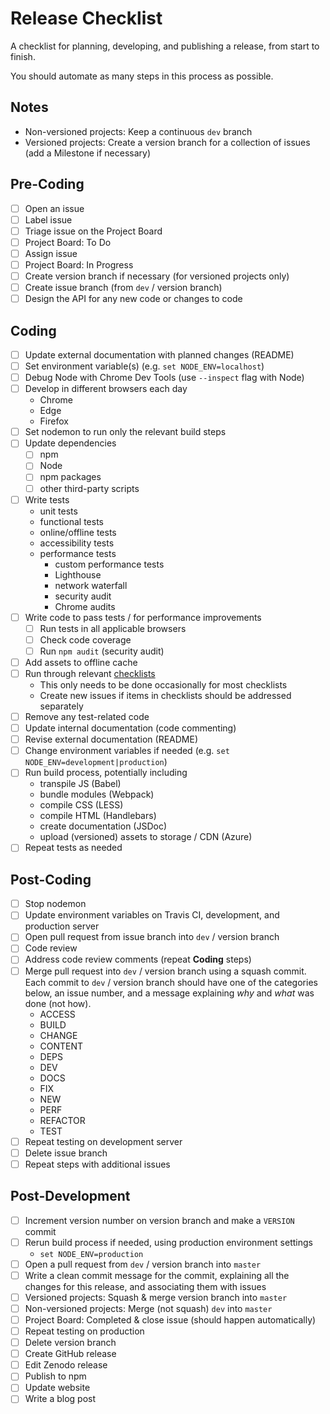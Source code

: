 # Release Checklist

A checklist for planning, developing, and publishing a release, from start to finish.

You should automate as many steps in this process as possible.

## Notes
* Non-versioned projects: Keep a continuous `dev` branch
* Versioned projects: Create a version branch for a collection of issues (add a Milestone if necessary)

## Pre-Coding
- [ ] Open an issue
- [ ] Label issue
- [ ] Triage issue on the Project Board
- [ ] Project Board: To Do
- [ ] Assign issue
- [ ] Project Board: In Progress
- [ ] Create version branch if necessary (for versioned projects only)
- [ ] Create issue branch (from `dev` / version branch)
- [ ] Design the API for any new code or changes to code

## Coding
- [ ] Update external documentation with planned changes (README)
- [ ] Set environment variable(s) (e.g. `set NODE_ENV=localhost`)
- [ ] Debug Node with Chrome Dev Tools (use `--inspect` flag with Node)
- [ ] Develop in different browsers each day
  - Chrome
  - Edge
  - Firefox
- [ ] Set nodemon to run only the relevant build steps
- [ ] Update dependencies
  - [ ] npm
  - [ ] Node
  - [ ] npm packages
  - [ ] other third-party scripts
- [ ] Write tests
  - unit tests
  - functional tests
  - online/offline tests
  - accessibility tests
  - performance tests
    - custom performance tests
    - Lighthouse
    - network waterfall
    - security audit
    - Chrome audits
- [ ] Write code to pass tests / for performance improvements
  - [ ] Run tests in all applicable browsers
  - [ ] Check code coverage
  - [ ] Run `npm audit` (security audit)
- [ ] Add assets to offline cache
- [ ] Run through relevant [checklists][1]
  - This only needs to be done occasionally for most checklists
  - Create new issues if items in checklists should be addressed separately
- [ ] Remove any test-related code
- [ ] Update internal documentation (code commenting)
- [ ] Revise external documentation (README)
- [ ] Change environment variables if needed (e.g. `set NODE_ENV=development|production`)
- [ ] Run build process, potentially including
  - transpile JS (Babel)
  - bundle modules (Webpack)
  - compile CSS (LESS)
  - compile HTML (Handlebars)
  - create documentation (JSDoc)
  - upload (versioned) assets to storage / CDN (Azure)
- [ ] Repeat tests as needed

## Post-Coding
- [ ] Stop nodemon
- [ ] Update environment variables on Travis CI, development, and production server
- [ ] Open pull request from issue branch into `dev` / version branch
- [ ] Code review
- [ ] Address code review comments (repeat **Coding** steps)
- [ ] Merge pull request into `dev` / version branch using a squash commit. Each commit to `dev` / version branch should have one of the categories below, an issue number, and a message explaining *why* and *what* was done (not how).
  - ACCESS
  - BUILD
  - CHANGE
  - CONTENT
  - DEPS
  - DEV
  - DOCS
  - FIX
  - NEW
  - PERF
  - REFACTOR
  - TEST
- [ ] Repeat testing on development server
- [ ] Delete issue branch
- [ ] Repeat steps with additional issues

## Post-Development
- [ ] Increment version number on version branch and make a `VERSION` commit
- [ ] Rerun build process if needed, using production environment settings
  - `set NODE_ENV=production`
- [ ] Open a pull request from `dev` / version branch into `master`
- [ ] Write a clean commit message for the commit, explaining all the changes for this release, and associating them with issues
- [ ] Versioned projects: Squash & merge version branch into `master`
- [ ] Non-versioned projects: Merge (not squash) `dev` into `master`
- [ ] Project Board: Completed & close issue (should happen automatically)
- [ ] Repeat testing on production
- [ ] Delete version branch
- [ ] Create GitHub release
- [ ] Edit Zenodo release
- [ ] Publish to npm
- [ ] Update website
- [ ] Write a blog post

[1]: https://github.com/dwhieb/utilities/tree/master/checklists
